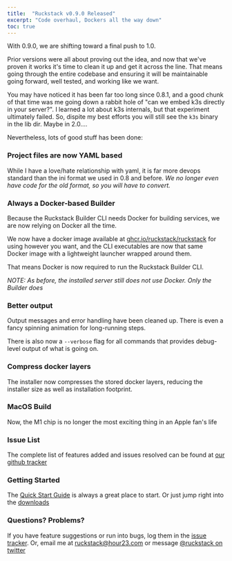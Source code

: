 ```yaml
---
title:  "Ruckstack v0.9.0 Released"
excerpt: "Code overhaul, Dockers all the way down"
toc: true
---
```


With 0.9.0, we are shifting toward a final push to 1.0. 

Prior versions were all about proving out the idea, and now that we've proven it works it's time to clean it up and get it across the line.
That means going through the entire codebase and ensuring it will be maintainable going forward, well tested, and working like we want. 

You may have noticed it has been far too long since 0.8.1, and a good chunk of that time was me going down a rabbit hole of "can we embed k3s directly in your server?".
I learned a lot about k3s internals, but that experiment ultimately failed. So, dispite my best efforts you will still see the `k3s` binary in the lib dir. Maybe in 2.0....

Nevertheless, lots of good stuff has been done:

### Project files are now YAML based

While I have a love/hate relationship with yaml, it is far more devops standard than the ini format we used in 0.8 and before. 
*We no longer even have code for the old format, so you will have to convert.*

### Always a Docker-based Builder

Because the Ruckstack Builder CLI needs Docker for building services, we are now relying on Docker all the time. 

We now have a docker image available at [ghcr.io/ruckstack/ruckstack](https://github.com/orgs/ruckstack/packages/container/package/ruckstack) for using however you want, 
and the CLI executables are now that same Docker image with a lightweight launcher wrapped around them.

That means Docker is now required to run the Ruckstack Builder CLI. 

*NOTE: As before, the installed server still does not use Docker. Only the Builder does* 

### Better output

Output messages and error handling have been cleaned up. There is even a fancy spinning animation for long-running steps.

There is also now a `--verbose` flag for all commands that provides debug-level output of what is going on.

### Compress docker layers

The installer now compresses the stored docker layers, reducing the installer size as well as installation footprint.

### MacOS Build

Now, the M1 chip is no longer the most exciting thing in an Apple fan's life   


### Issue List

The complete list of features added and issues resolved can be found at [our github tracker](https://github.com/ruckstack/ruckstack/milestone/7?closed=1)

### Getting Started

The [Quick Start Guide](/quickstart) is always a great place to start. Or just jump right into the [downloads](/download)

### Questions? Problems?

If you have feature suggestions or run into bugs, log them in the [issue tracker](https://github.com/ruckstack/ruckstack/issues). 
Or, email me at [ruckstack@hour23.com](mailto:ruckstack@hour23.com) or message [@ruckstack on twitter](https://twitter.com/ruckstack) 
